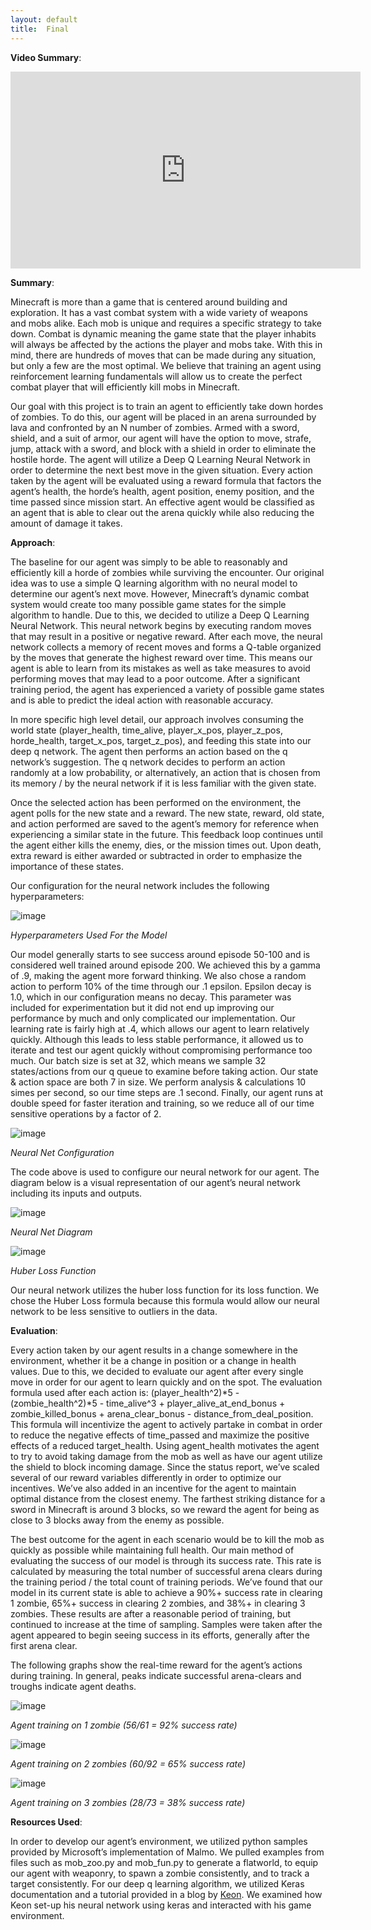 ```yaml
---
layout: default
title:  Final
---
```


**Video Summary**:

<iframe width="560" height="315" src="https://www.youtube.com/embed/Kqv3A_9R5jg" frameborder="0" allow="accelerometer; autoplay; encrypted-media; gyroscope; picture-in-picture" allowfullscreen></iframe>

**Summary**:

Minecraft is more than a game that is centered around building and exploration. It has a vast combat system with a wide variety of weapons and mobs alike. Each mob is unique and requires a specific strategy to take down. Combat is dynamic meaning the game state that the player inhabits will always be affected by the actions the player and mobs take. With this in mind, there are hundreds of moves that can be made during any situation, but only a few are the most optimal. We believe that training an agent using reinforcement learning fundamentals will allow us to create the perfect combat player that will efficiently kill mobs in Minecraft.

Our goal with this project is to train an agent to efficiently take down hordes of zombies. To do this, our agent will be placed in an arena surrounded by lava and confronted by an N number of zombies. Armed with a sword, shield, and a suit of armor, our agent will have the option to move, strafe, jump, attack with a sword, and block with a shield in order to eliminate the hostile horde. The agent will utilize a Deep Q Learning Neural Network in order to determine the next best move in the given situation. Every action taken by the agent will be evaluated using a reward formula that factors the agent’s health, the horde’s health, agent position, enemy position, and the time passed since mission start. An effective agent would be classified as an agent that is able to clear out the arena quickly while also reducing the amount of damage it takes.


**Approach**:

The baseline for our agent was simply to be able to reasonably and efficiently kill a horde of zombies while surviving the encounter. Our original idea was to use a simple Q learning algorithm with no neural model to determine our agent’s next move. However, Minecraft’s dynamic combat system would create too many possible game states for the simple algorithm to handle. Due to this, we decided to utilize a Deep Q Learning Neural Network. This neural network begins by executing random moves that may result in a positive or negative reward. After each move, the neural network collects a memory of recent moves and forms a Q-table organized by the moves that generate the highest reward over time. This means our agent is able to learn from its mistakes as well as take measures to avoid performing moves that may lead to a poor outcome. After a significant training period, the agent has experienced a variety of possible game states and is able to predict the ideal action with reasonable accuracy.

In more specific high level detail, our approach involves consuming the world state (player_health, time_alive, player_x_pos, player_z_pos, horde_health, target_x_pos, target_z_pos), and feeding this state into our deep q network. The agent then performs an action based on the q network’s suggestion. The q network decides to perform an action randomly at a low probability, or alternatively, an action that is chosen from its memory / by the neural network if it is less familiar with the given state.

Once the selected action has been performed on the environment, the agent polls for the new state and a reward. The new state, reward, old state, and action performed are saved to the agent’s memory for reference when experiencing a similar state in the future. This feedback loop continues until the agent either kills the enemy, dies, or the mission times out. Upon death, extra reward is either awarded or subtracted in order to emphasize the importance of these states.

Our configuration for the neural network includes the following hyperparameters:

![image](assets/hyperparameters.png)

*Hyperparameters Used For the Model*

Our model generally starts to see success around episode 50-100 and is considered well trained around episode 200. We achieved this by a gamma of .9, making the agent more forward thinking. We also chose a random action to perform 10% of the time through our .1 epsilon. Epsilon decay is 1.0, which in our configuration means no decay. This parameter was included for experimentation but it did not end up improving our performance by much and only complicated our implementation. Our learning rate is fairly high at .4, which allows our agent to learn relatively quickly. Although this leads to less stable performance, it allowed us to iterate and test our agent quickly without compromising performance too much. Our batch size is set at 32, which means we sample 32 states/actions from our q queue to examine before taking action. Our state & action space are both 7 in size. We perform analysis & calculations 10 simes per second, so our time steps are .1 second. Finally, our agent runs at double speed for faster iteration and training, so we reduce all of our time sensitive operations by a factor of 2.

![image](assets/codesnippet.png)

*Neural Net Configuration*

The code above is used to configure our neural network for our agent. The diagram below is a visual representation of our agent’s neural network including its inputs and outputs.

![image](assets/nndiagram.png)

*Neural Net Diagram*

![image](assets/huberlossfunction.png)

*Huber Loss Function*

Our neural network utilizes the huber loss function for its loss function. We chose the Huber Loss formula because this formula would allow our neural network to be less sensitive to outliers in the data.

**Evaluation**:

Every action taken by our agent results in a change somewhere in the environment, whether it be a change in position or a change in health values. Due to this, we decided to evaluate our agent after every single move in order for our agent to learn quickly and on the spot. The evaluation formula used after each action is: (player_health^2)*5 - (zombie_health^2)*5 - time_alive^3 + player_alive_at_end_bonus + zombie_killed_bonus + arena_clear_bonus - distance_from_deal_position. This formula will incentivize the agent to actively partake in combat in order to reduce the negative effects of time_passed and maximize the positive effects of a reduced target_health. Using agent_health motivates the agent to try to avoid taking damage from the mob as well as have our agent utilize the shield to block incoming damage. Since the status report, we’ve scaled several of our reward variables differently in order to optimize our incentives. We’ve also added in an incentive for the agent to maintain optimal distance from the closest enemy. The farthest striking distance for a sword in Minecraft is around 3 blocks, so we reward the agent for being as close to 3 blocks away from the enemy as possible.

The best outcome for the agent in each scenario would be to kill the mob as quickly as possible while maintaining full health. Our main method of evaluating the success of our model is through its success rate. This rate is calculated by measuring the total number of successful arena clears during the training period / the total count of training periods. We’ve found that our model in its current state is able to achieve a 90%+ success rate in clearing 1 zombie, 65%+ success in clearing 2 zombies, and 38%+ in clearing 3 zombies. These results are after a reasonable period of training, but continued to increase at the time of sampling. Samples were taken after the agent appeared to begin seeing success in its efforts, generally after the first arena clear.

The following graphs show the real-time reward for the agent’s actions during training. In general, peaks indicate successful arena-clears and troughs indicate agent deaths.

![image](assets/graph1.png)

*Agent training on 1 zombie (56/61 = 92% success rate)*

![image](assets/graph2.png)

*Agent training on 2 zombies (60/92 = 65% success rate)*

![image](assets/graph3.png)

*Agent training on 3 zombies (28/73 = 38% success rate)*

**Resources Used**:

In order to develop our agent’s environment, we utilized python samples provided by Microsoft’s implementation of Malmo. We pulled examples from files such as mob_zoo.py and mob_fun.py to generate a flatworld, to equip our agent with weaponry, to spawn a zombie consistently, and to track a target consistently. For our deep q learning algorithm, we utilized Keras documentation and a tutorial provided in a blog by <a href="https://keon.io/deep-q-learning/?fbclid=IwAR20K1_C5dI6ngPzBs3dV7s8mSqnhnJI7FA-1-GQ8Y6raoN6HOk20dbKe1Y">Keon</a>. We examined how Keon set-up his neural network using keras and interacted with his game environment.